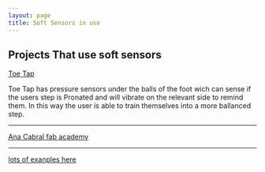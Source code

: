 ```yaml
---
layout: page
title: Soft Sensors in use
---
```


## Projects That use soft sensors
  
[Toe Tap](https://www.tumblr.com/blog/interaction-and-interface)  

Toe Tap has pressure sensors under the balls of the foot wich can sense if the users step is Pronated and will vibrate on the relevant side to remind them. In this way the user is able to train themselves into a more ballanced step.
  
  
***
  
  
[Ana Cabral fab academy](http://archive.fabacademy.org/archives/2017/fablabspinderihallerne/students/63/development.html)
  
***

[lots of exanples here](http://www.kobakant.at/DIY/?cat=179)